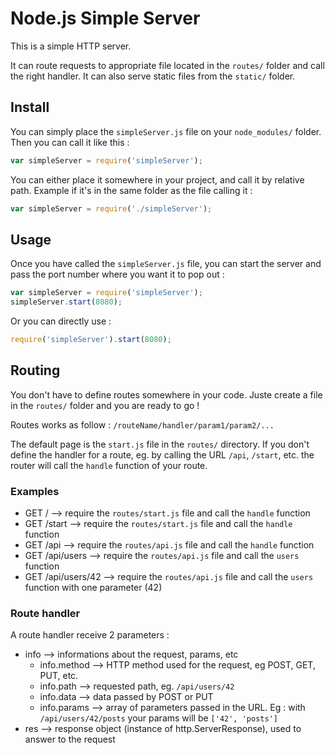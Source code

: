 # Node.js Simple Server

This is a simple HTTP server.

It can route requests to appropriate file located in the `routes/` folder and call the right handler.
It can also serve static files from the `static/` folder.

## Install

You can simply place the `simpleServer.js` file on your `node_modules/` folder. Then you can call it like this :

```javascript
var simpleServer = require('simpleServer');
```

You can either place it somewhere in your project, and call it by relative path. Example if it's in the same folder as the file calling it :

```javascript
var simpleServer = require('./simpleServer');
```

## Usage

Once you have called the `simpleServer.js` file, you can start the server and pass the port number where you want it to pop out :

```javascript
var simpleServer = require('simpleServer');
simpleServer.start(8080);
```

Or you can directly use :

```javascript
require('simpleServer').start(8080);
```

## Routing

You don't have to define routes somewhere in your code. Juste create a file in the `routes/` folder and you are ready to go !

Routes works as follow : `/routeName/handler/param1/param2/...`

The default page is the `start.js` file in the `routes/` directory.
If you don't define the handler for a route, eg. by calling the URL `/api`, `/start`, etc. the router will call the `handle` function of your route.

### Examples

* GET / --> require the `routes/start.js` file and call the `handle` function
* GET /start --> require the `routes/start.js` file and call the `handle` function
* GET /api --> require the `routes/api.js` file and call the `handle` function
* GET /api/users --> require the `routes/api.js` file and call the `users` function
* GET /api/users/42 --> require the `routes/api.js` file and call the `users` function with one parameter (42)

### Route handler

A route handler receive 2 parameters :

* info --> informations about the request, params, etc
    * info.method --> HTTP method used for the request, eg POST, GET, PUT, etc.
    * info.path   --> requested path, eg. `/api/users/42`
    * info.data   --> data passed by POST or PUT
    * info.params --> array of parameters passed in the URL. Eg : with `/api/users/42/posts` your params will be `['42', 'posts']`
* res  --> response object (instance of http.ServerResponse), used to answer to the request